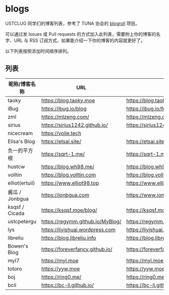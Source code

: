# blogs

USTCLUG 同学们的博客列表，参考了 TUNA 协会的 [blogroll](https://github.com/tuna/blogroll) 项目。

可以通过发 Issues 或 Pull requests 的方式加入此列表，需要附上你的博客的名字、URL 与 RSS 订阅方式，如果能介绍一下你的博客的内容就更好了。

以下列表按照添加时间顺序排列。

## 列表

| 昵称/博客名称  | URL                              | RSS                                      |
| -------------- | -------------------------------- | ---------------------------------------- |
| taoky          | https://blog.taoky.moe           | https://blog.taoky.moe/feed.xml          |
| iBug           | https://ibug.io/blog             | https://ibug.io/feed.xml                 |
| zml            | https://mlzeng.com/              | https://mlzeng.com/index.xml             |
| sirius         | https://sirius1242.github.io/    | https://sirius1242.github.io/feed.xml    |
| nicecream      | https://voile.tech               |                                          |
| Elisa's Blog   | https://etsai.site/              | https://etsai.site/atom.xml              |
| 负一的平方根   | https://sqrt-1.me/               | https://sqrt-1.me/?feed=rss2             |
| hustcw         | https://blog.wh98.me/            | https://blog.wh98.me/atom.xml            |
| volltin        | https://blog.volltin.com         | https://blog.volltin.com/feed/           |
| elliot(ertuil) | https://www.elliot98.top         | https://www.elliot98.top/index.xml       |
| 酱瓜 / Jonbgua | https://jonbgua.com              | https://www.jonbgua.com/atom.xml         |
| ksqsf / Cicada | https://ksqsf.moe/blog/          | https://ksqsf.moe/atom.xml               |
| ustcpetergu    | https://regymm.github.io/MyBlog/ | https://regymm.github.io/MyBlog/feed.xml |
| lys            | https://liyishuai.wordpress.com  | https://liyishuai.wordpress.com/feed/    |
| libreliu       | https://blog.libreliu.info       | https://blog.libreliu.info/atom.xml      |
| Bowen's Blog   | https://foreverfancy.github.io/  | https://foreverfancy.github.io/atom.xml  |
| myl7           | https://myl.moe                  | https://myl.moe/atom.xml                 |
| totoro         | https://yyw.moe                  | https://yyw.moe/atom.xml                 |
| boj            | https://ring0.me/                | https://ring0.me/atom.xml                |
| bcli           | https://bc-li.github.io/         | https://bc-li.github.io/feed.xml         |
